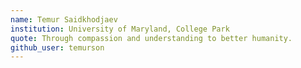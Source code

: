 ```yaml
---
name: Temur Saidkhodjaev
institution: University of Maryland, College Park
quote: Through compassion and understanding to better humanity.
github_user: temurson
---
```


